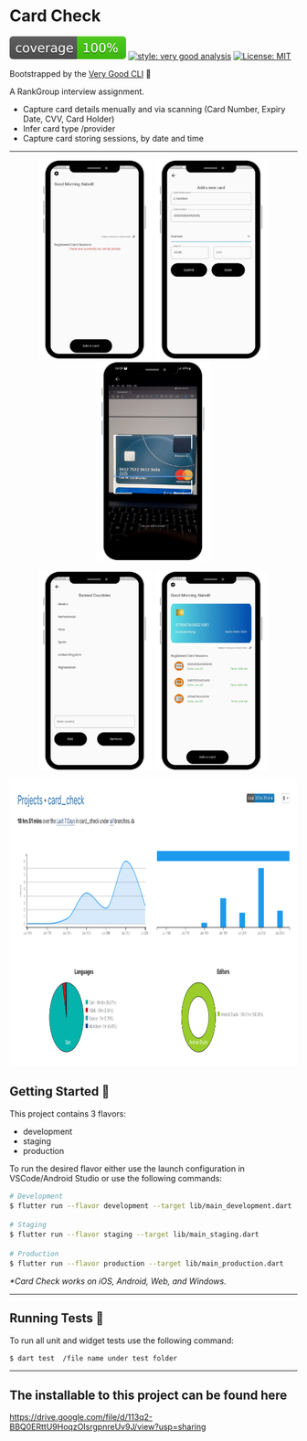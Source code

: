 # Card Check

![coverage][coverage_badge]
[![style: very good analysis][very_good_analysis_badge]][very_good_analysis_link]
[![License: MIT][license_badge]][license_link]

Bootstrapped by the [Very Good CLI][very_good_cli_link] 🤖

A RankGroup interview assignment.
- Capture card details menually and via scanning (Card Number, Expiry Date, CVV, Card Holder)
- Infer card type /provider 
- Capture card storing sessions, by date and time 
---

<p align="middle">
  <img src="screenshots/1.png" width="200" height="350" />
   <img src="screenshots/2.png" width="200" height="350" />
    <img src="screenshots/3.png" width="200" height="350" />
</p>

<p align="middle">
  <img src="screenshots/4.png" width="200" height="350" />
   <img src="screenshots/5.png" width="200" height="350" />
</p>

<p align = "middle">
   <img src="screenshots/Screenshot 2023-06-22 at 03.57.59.png" width="1000" height="500" />
</p>

## Getting Started 🚀

This project contains 3 flavors:

- development
- staging
- production

To run the desired flavor either use the launch configuration in VSCode/Android Studio or use the following commands:

```sh
# Development
$ flutter run --flavor development --target lib/main_development.dart

# Staging
$ flutter run --flavor staging --target lib/main_staging.dart

# Production
$ flutter run --flavor production --target lib/main_production.dart
```

_\*Card Check works on iOS, Android, Web, and Windows._

---

## Running Tests 🧪

To run all unit and widget tests use the following command:

```sh
$ dart test  /file name under test folder
```

---
## The installable to this project can be found here 
https://drive.google.com/file/d/113q2-BBQ0ERttU9HoqzOIsrgpnreUv9J/view?usp=sharing
```
```

[coverage_badge]: coverage_badge.svg
[flutter_localizations_link]: https://api.flutter.dev/flutter/flutter_localizations/flutter_localizations-library.html
[internationalization_link]: https://flutter.dev/docs/development/accessibility-and-localization/internationalization
[license_badge]: https://img.shields.io/badge/license-MIT-blue.svg
[license_link]: https://opensource.org/licenses/MIT
[very_good_analysis_badge]: https://img.shields.io/badge/style-very_good_analysis-B22C89.svg
[very_good_analysis_link]: https://pub.dev/packages/very_good_analysis
[very_good_cli_link]: https://github.com/VeryGoodOpenSource/very_good_cli
